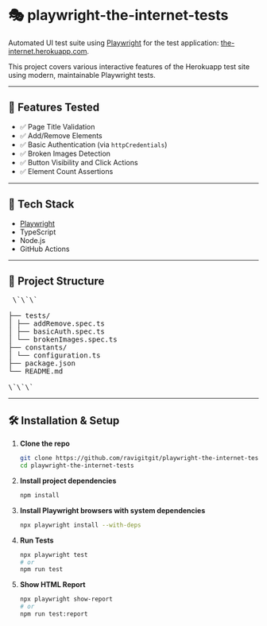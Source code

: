 # 🎭 playwright-the-internet-tests

Automated UI test suite using [Playwright](https://playwright.dev/) for the test application: [the-internet.herokuapp.com](https://the-internet.herokuapp.com/).

This project covers various interactive features of the Herokuapp test site using modern, maintainable Playwright tests.

---

## 🚀 Features Tested

- ✅ Page Title Validation
- ✅ Add/Remove Elements
- ✅ Basic Authentication (via `httpCredentials`)
- ✅ Broken Images Detection
- ✅ Button Visibility and Click Actions
- ✅ Element Count Assertions

---

## 🧰 Tech Stack

- [Playwright](https://playwright.dev/)
- TypeScript 
- Node.js
- GitHub Actions

---

## 📂 Project Structure

<pre> \`\`\` 

├── tests/
│ ├── addRemove.spec.ts
│ ├── basicAuth.spec.ts
│ └── brokenImages.spec.ts
├── constants/
│ └── configuration.ts
├── package.json
└── README.md

\`\`\` </pre>

---

## 🛠️ Installation & Setup

1. **Clone the repo**
   ```bash
   git clone https://github.com/ravigitgit/playwright-the-internet-tests.git
   cd playwright-the-internet-tests

2. **Install project dependencies**
    ```bash
    npm install

3. **Install Playwright browsers with system dependencies**
    ```bash
    npx playwright install --with-deps

4. **Run Tests**
    ```bash
    npx playwright test
    # or
    npm run test

5. **Show HTML Report**
    ```bash
    npx playwright show-report
    # or
    npm run test:report
